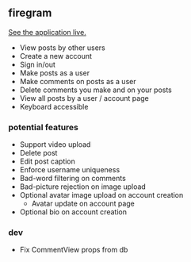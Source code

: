 ## firegram

[See the application live.](https://firegram-62656.web.app/)

- View posts by other users
- Create a new account
- Sign in/out
- Make posts as a user
- Make comments on posts as a user
- Delete comments you make and on your posts
- View all posts by a user / account page
- Keyboard accessible

### potential features

- Support video upload
- Delete post
- Edit post caption
- Enforce username uniqueness
- Bad-word filtering on comments
- Bad-picture rejection on image upload
- Optional avatar image upload on account creation
  - Avatar update on account page
- Optional bio on account creation

### dev

- Fix CommentView props from db

